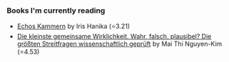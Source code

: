 ### Books I'm currently reading

<!-- GOODREADS-LIST:START -->
- [Echos Kammern](https://www.goodreads.com/review/show/4030886466?utm_medium=api&utm_source=rss) by Iris Hanika (⭐️3.21)
- [Die kleinste gemeinsame Wirklichkeit. Wahr, falsch, plausibel? Die größten Streitfragen wissenschaftlich geprüft](https://www.goodreads.com/review/show/4030580837?utm_medium=api&utm_source=rss) by Mai Thi Nguyen-Kim (⭐️4.53)
<!-- GOODREADS-LIST:END -->
